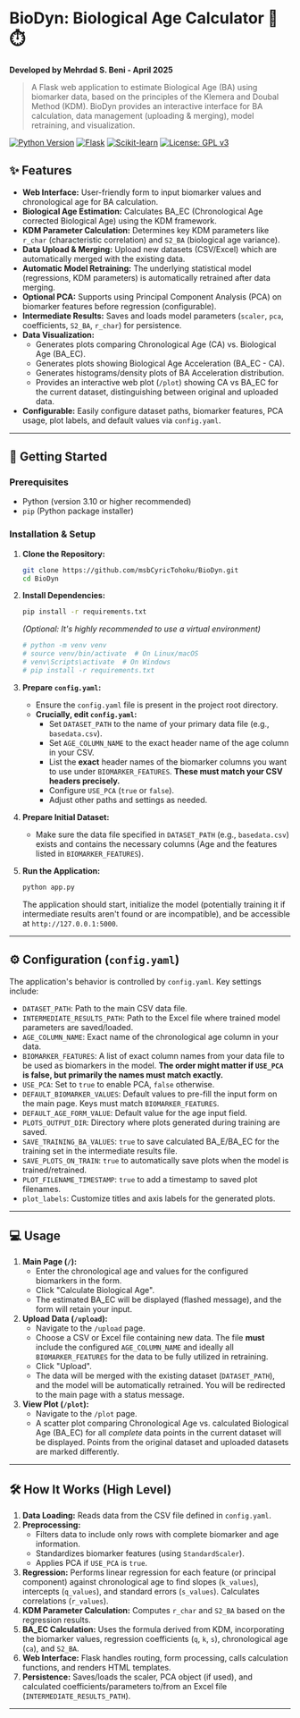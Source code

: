 # BioDyn: Biological Age Calculator 🧬⏱️

**Developed by Mehrdad S. Beni - April 2025**

> A Flask web application to estimate Biological Age (BA) using biomarker data, based on the principles of the Klemera and Doubal Method (KDM). BioDyn provides an interactive interface for BA calculation, data management (uploading & merging), model retraining, and visualization.

[![Python Version](https://img.shields.io/badge/python-3.10+-blue.svg)](https://www.python.org/downloads/)
[![Flask](https://img.shields.io/badge/Flask-2.x-orange.svg)](https://flask.palletsprojects.com/)
[![Scikit-learn](https://img.shields.io/badge/Scikit--learn-used-brightgreen.svg)](https://scikit-learn.org/)
[![License: GPL v3](https://img.shields.io/badge/License-GPLv3-blue.svg)](https://www.gnu.org/licenses/gpl-3.0)

## ✨ Features

* **Web Interface:** User-friendly form to input biomarker values and chronological age for BA calculation.
* **Biological Age Estimation:** Calculates BA_EC (Chronological Age corrected Biological Age) using the KDM framework.
* **KDM Parameter Calculation:** Determines key KDM parameters like `r_char` (characteristic correlation) and `S2_BA` (biological age variance).
* **Data Upload & Merging:** Upload new datasets (CSV/Excel) which are automatically merged with the existing data.
* **Automatic Model Retraining:** The underlying statistical model (regressions, KDM parameters) is automatically retrained after data merging.
* **Optional PCA:** Supports using Principal Component Analysis (PCA) on biomarker features before regression (configurable).
* **Intermediate Results:** Saves and loads model parameters (`scaler`, `pca`, coefficients, `S2_BA`, `r_char`) for persistence.
* **Data Visualization:**
    * Generates plots comparing Chronological Age (CA) vs. Biological Age (BA_EC).
    * Generates plots showing Biological Age Acceleration (BA_EC - CA).
    * Generates histograms/density plots of BA Acceleration distribution.
    * Provides an interactive web plot (`/plot`) showing CA vs BA_EC for the current dataset, distinguishing between original and uploaded data.
* **Configurable:** Easily configure dataset paths, biomarker features, PCA usage, plot labels, and default values via `config.yaml`.

---

## 🚀 Getting Started

### Prerequisites

* Python (version 3.10 or higher recommended)
* `pip` (Python package installer)

### Installation & Setup

1.  **Clone the Repository:**
    ```bash
    git clone https://github.com/msbCyricTohoku/BioDyn.git
    cd BioDyn
    ```

2.  **Install Dependencies:**
    ```bash
    pip install -r requirements.txt
    ```
    *(Optional: It's highly recommended to use a virtual environment)*
    ```bash
    # python -m venv venv
    # source venv/bin/activate  # On Linux/macOS
    # venv\Scripts\activate  # On Windows
    # pip install -r requirements.txt
    ```

3.  **Prepare `config.yaml`:**
    * Ensure the `config.yaml` file is present in the project root directory.
    * **Crucially, edit `config.yaml`:**
        * Set `DATASET_PATH` to the name of your primary data file (e.g., `basedata.csv`).
        * Set `AGE_COLUMN_NAME` to the exact header name of the age column in your CSV.
        * List the **exact** header names of the biomarker columns you want to use under `BIOMARKER_FEATURES`. **These must match your CSV headers precisely.**
        * Configure `USE_PCA` (`true` or `false`).
        * Adjust other paths and settings as needed.

4.  **Prepare Initial Dataset:**
    * Make sure the data file specified in `DATASET_PATH` (e.g., `basedata.csv`) exists and contains the necessary columns (Age and the features listed in `BIOMARKER_FEATURES`).

5.  **Run the Application:**
    ```bash
    python app.py
    ```
    The application should start, initialize the model (potentially training it if intermediate results aren't found or are incompatible), and be accessible at `http://127.0.0.1:5000`.

---

## ⚙️ Configuration (`config.yaml`)

The application's behavior is controlled by `config.yaml`. Key settings include:

* `DATASET_PATH`: Path to the main CSV data file.
* `INTERMEDIATE_RESULTS_PATH`: Path to the Excel file where trained model parameters are saved/loaded.
* `AGE_COLUMN_NAME`: Exact name of the chronological age column in your data.
* `BIOMARKER_FEATURES`: A list of exact column names from your data file to be used as biomarkers in the model. **The order might matter if `USE_PCA` is false, but primarily the names must match exactly.**
* `USE_PCA`: Set to `true` to enable PCA, `false` otherwise.
* `DEFAULT_BIOMARKER_VALUES`: Default values to pre-fill the input form on the main page. Keys must match `BIOMARKER_FEATURES`.
* `DEFAULT_AGE_FORM_VALUE`: Default value for the age input field.
* `PLOTS_OUTPUT_DIR`: Directory where plots generated during training are saved.
* `SAVE_TRAINING_BA_VALUES`: `true` to save calculated BA_E/BA_EC for the training set in the intermediate results file.
* `SAVE_PLOTS_ON_TRAIN`: `true` to automatically save plots when the model is trained/retrained.
* `PLOT_FILENAME_TIMESTAMP`: `true` to add a timestamp to saved plot filenames.
* `plot_labels`: Customize titles and axis labels for the generated plots.

---

## 💻 Usage

1.  **Main Page (`/`):**
    * Enter the chronological age and values for the configured biomarkers in the form.
    * Click "Calculate Biological Age".
    * The estimated BA_EC will be displayed (flashed message), and the form will retain your input.
2.  **Upload Data (`/upload`):**
    * Navigate to the `/upload` page.
    * Choose a CSV or Excel file containing new data. The file **must** include the configured `AGE_COLUMN_NAME` and ideally all `BIOMARKER_FEATURES` for the data to be fully utilized in retraining.
    * Click "Upload".
    * The data will be merged with the existing dataset (`DATASET_PATH`), and the model will be automatically retrained. You will be redirected to the main page with a status message.
3.  **View Plot (`/plot`):**
    * Navigate to the `/plot` page.
    * A scatter plot comparing Chronological Age vs. calculated Biological Age (BA_EC) for all *complete* data points in the current dataset will be displayed. Points from the original dataset and uploaded datasets are marked differently.

---

## 🛠️ How It Works (High Level)

1.  **Data Loading:** Reads data from the CSV file defined in `config.yaml`.
2.  **Preprocessing:**
    * Filters data to include only rows with complete biomarker and age information.
    * Standardizes biomarker features (using `StandardScaler`).
    * Applies PCA if `USE_PCA` is `true`.
3.  **Regression:** Performs linear regression for each feature (or principal component) against chronological age to find slopes (`k_values`), intercepts (`q_values`), and standard errors (`s_values`). Calculates correlations (`r_values`).
4.  **KDM Parameter Calculation:** Computes `r_char` and `S2_BA` based on the regression results.
5.  **BA_EC Calculation:** Uses the formula derived from KDM, incorporating the biomarker values, regression coefficients (`q`, `k`, `s`), chronological age (`ca`), and `S2_BA`.
6.  **Web Interface:** Flask handles routing, form processing, calls calculation functions, and renders HTML templates.
7.  **Persistence:** Saves/loads the scaler, PCA object (if used), and calculated coefficients/parameters to/from an Excel file (`INTERMEDIATE_RESULTS_PATH`).

---

